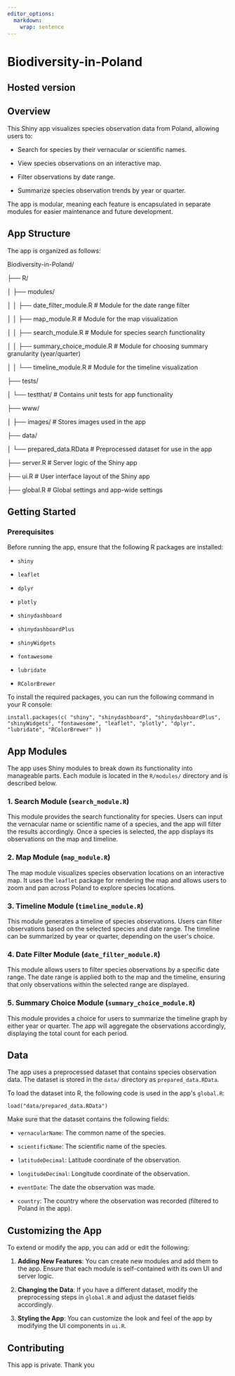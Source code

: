```yaml
---
editor_options: 
  markdown: 
    wrap: sentence
---
```


# Biodiversity-in-Poland

## Hosted version

## Overview

This Shiny app visualizes species observation data from Poland, allowing users to:

-   Search for species by their vernacular or scientific names.

-   View species observations on an interactive map.

-   Filter observations by date range.

-   Summarize species observation trends by year or quarter.

The app is modular, meaning each feature is encapsulated in separate modules for easier maintenance and future development.

## App Structure

The app is organized as follows:

Biodiversity-in-Poland/

├── R/

│ ├── modules/

│ │ ├── date_filter_module.R \# Module for the date range filter

│ │ ├── map_module.R \# Module for the map visualization

│ │ ├── search_module.R \# Module for species search functionality

│ │ ├── summary_choice_module.R \# Module for choosing summary granularity (year/quarter)

│ │ └── timeline_module.R \# Module for the timeline visualization

├── tests/

│ └── testthat/ \# Contains unit tests for app functionality

├── www/

│ ├── images/ \# Stores images used in the app

├── data/

│ └── prepared_data.RData \# Preprocessed dataset for use in the app

├── server.R \# Server logic of the Shiny app

├── ui.R \# User interface layout of the Shiny app

├── global.R \# Global settings and app-wide settings

## Getting Started

### Prerequisites

Before running the app, ensure that the following R packages are installed:

-   `shiny`

-   `leaflet`

-   `dplyr`

-   `plotly`

-   `shinydashboard`

-   `shinydashboardPlus`

-   `shinyWidgets`

-   `fontawesome`

-   `lubridate`

-   `RColorBrewer`

To install the required packages, you can run the following command in your R console:

`install.packages(c( "shiny", "shinydashboard", "shinydashboardPlus", "shinyWidgets", "fontawesome", "leaflet", "plotly", "dplyr", "lubridate", "RColorBrewer" ))`

## App Modules

The app uses Shiny modules to break down its functionality into manageable parts.
Each module is located in the `R/modules/` directory and is described below.

### 1. **Search Module (`search_module.R`)**

This module provides the search functionality for species.
Users can input the vernacular name or scientific name of a species, and the app will filter the results accordingly.
Once a species is selected, the app displays its observations on the map and timeline.

### 2. **Map Module (`map_module.R`)**

The map module visualizes species observation locations on an interactive map.
It uses the `leaflet` package for rendering the map and allows users to zoom and pan across Poland to explore species locations.

### 3. **Timeline Module (`timeline_module.R`)**

This module generates a timeline of species observations.
Users can filter observations based on the selected species and date range.
The timeline can be summarized by year or quarter, depending on the user's choice.

### 4. **Date Filter Module (`date_filter_module.R`)**

This module allows users to filter species observations by a specific date range.
The date range is applied both to the map and the timeline, ensuring that only observations within the selected range are displayed.

### 5. **Summary Choice Module (`summary_choice_module.R`)**

This module provides a choice for users to summarize the timeline graph by either year or quarter.
The app will aggregate the observations accordingly, displaying the total count for each period.

## Data

The app uses a preprocessed dataset that contains species observation data.
The dataset is stored in the `data/` directory as `prepared_data.RData`.

To load the dataset into R, the following code is used in the app's `global.R`:

`load("data/prepared_data.RData")`

Make sure that the dataset contains the following fields:

-   `vernacularName`: The common name of the species.

-   `scientificName`: The scientific name of the species.

-   `latitudeDecimal`: Latitude coordinate of the observation.

-   `longitudeDecimal`: Longitude coordinate of the observation.

-   `eventDate`: The date the observation was made.

-   `country`: The country where the observation was recorded (filtered to Poland in the app).

## Customizing the App

To extend or modify the app, you can add or edit the following:

1.  **Adding New Features**: You can create new modules and add them to the app.
    Ensure that each module is self-contained with its own UI and server logic.

2.  **Changing the Data**: If you have a different dataset, modify the preprocessing steps in `global.R` and adjust the dataset fields accordingly.

3.  **Styling the App**: You can customize the look and feel of the app by modifying the UI components in `ui.R`.

## Contributing

This app is private.
Thank you
